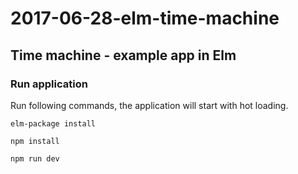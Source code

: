 # 2017-06-28-elm-time-machine
## Time machine - example app in Elm
### Run application

Run following commands, the application will start with hot loading.

`elm-package install`

`npm install`

`npm run dev`
